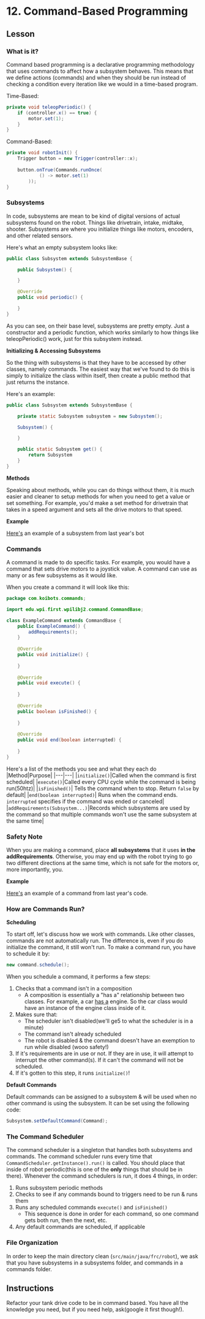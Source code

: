 # 12. Command-Based Programming

## Lesson

### What is it?

Command based programming is a declarative programming methodology that uses commands to affect how a subsystem behaves. This means that we define actions (commands) and when they should be run instead of checking a condition every iteration like we would in a time-based program.

Time-Based:
```java
private void teleopPeriodic() {
    if (controller.x() == true) {
        motor.set(1);
    }
}
```

Command-Based:
```java
private void robotInit() {
    Trigger button = new Trigger(controller::x);
    
    button.onTrue(Commands.runOnce(
            () -> motor.set(1)
        ));
}
```

### Subsystems

In code, subsystems are mean to be kind of digital versions of actual subsystems found on the robot. Things like drivetrain, intake, midtake, shooter. Subsystems are where you initialize things like motors, encoders, and other related sensors. 

Here's what an empty subsystem looks like:
```java
public class Subsystem extends SubsystemBase {

    public Subsystem() {

    }

    @Override
    public void periodic() {

    }
}
```
As you can see, on their base level, subsystems are pretty empty. Just a constructor and a periodic function, which works similarly to how things like teleopPeriodic() work, just for this subsystem instead. 

**Initializing & Accessing Subsystems**

So the thing with subsystems is that they have to be accessed by other classes, namely commands. The easiest way that we've found to do this is simply to initialize the class within itself, then create a public method that just returns the instance.

Here's an example:
```java
public class Subsystem extends SubsystemBase {

    private static Subsystem subsystem = new Subsystem();

    Subsystem() {

    }

    public static Subsystem get() {
        return Subsystem
    }
}
```

**Methods**

Speaking about methods, while you can do things without them, it is much easier and cleaner to setup methods for when you need to get a value or set something. For example, you'd make a set method for drivetrain that takes in a speed argument and sets all the drive motors to that speed.

**Example**

[Here's](https://github.com/koibots8230/Koibots-2023/blob/main/src/main/java/frc/robot/subsystems/IntakeSubsystem.java) an example of a subsystem from last year's bot

### Commands

A command is made to do specific tasks. For example, you would have a command that sets drive motors to a joystick value. A command can use as many or as few subsystems as it would like. 

When you create a command it will look like this:

```java
package com.koibots.commands;

import edu.wpi.first.wpilibj2.command.CommandBase;

class ExampleCommand extends CommandBase {
    public ExampleCommand() {
        addRequirements();
    }
    
    @Override
    public void initialize() {
        
    }
    
    @Override
    public void execute() {
        
    }
    
    @Override
    public boolean isFinished() {
        
    }
    
    @Override
    public void end(boolean interrupted) {
        
    }
}
```
Here's a list of the methods you see and what they each do
|Method|Purpose|
|---|---|
|`initialize()`|Called when the command is first scheduled|
|`execute()`|Called every CPU cycle while the command is being run(50htz)|
|`isFinished()`| Tells the command when to stop. Return `false` by default|
|`end(boolean interrupted)`| Runs when the command ends. `interrupted` specifies if the command was ended or canceled|
|`addRequirements(Subsystem...)`|Records which subsystems are used by the command so that multiple commands won't use the same subsystem at the same time|

### **Safety Note**

When you are making a command, place **all subsystems** that it uses **in the addRequirements**. Otherwise, you may end up with the robot trying to go two different directions at the same time, which is not safe for the motors or, more importantly, you.

**Example**

[Here's](https://github.com/koibots8230/Koibots-2023/blob/main/src/main/java/frc/robot/commands/AutoBalance.java) an example of a command from last year's code.

### How are Commands Run?

**Scheduling**

To start off, let's discuss how we work with commands. Like other classes, commands are not automatically run. The difference is, even if you do initialize the command, it still won't run. To make a command run, you have to schedule it by:
```java
new command.schedule();
```
When you schedule a command, it performs a few steps:
1. Checks that a command isn't in a composition
   - A composition is essentially a "has a" relationship between two classes. For example, a car <u>has a</u> engine. So the car class would have an instance of the engine class inside of it.
2. Makes sure that:
   - The scheduler isn't disabled(we'll ge5 to what the scheduler is in a minute)
   - The command isn't already scheduled
   - The robot is disabled & the command doesn't have an exemption to run while disabled (wooo safety!)
3. If it's requirements are in use or not. If they are in use, it will attempt to interrupt the other command(s). If it can't the command will not be scheduled.
4. If it's gotten to this step, it runs `initialize()`!

**Default Commands**

Default commands can be assigned to a subsystem & will be used when no other command is using the subsystem. It can be set using the following code:
```java
Subsystem.setDefaultCommand(Command);
```

### The Command Scheduler

The command scheduler is a singleton that handles both subsystems and commands. The command scheduler runs every time that `CommandScheduler.getInstance().run()` is called. You should place that inside of robot periodic(this is one of the **only** things that should be in there). Whenever the command schedulers is run, it does 4 things, in order:
1. Runs subsystem periodic methods
2. Checks to see if any commands bound to triggers need to be run & runs them
3. Runs any scheduled commands `execute()` and `isFinished()`
   - This sequence is done in order for each command, so one command gets both run, then the next, etc.
4. Any default commands are scheduled, if applicable

### File Organization

In order to keep the main directory clean (`src/main/java/frc/robot`), we ask that you have subsystems in a subsystems folder, and commands in a commands folder.

## Instructions

Refactor your tank drive code to be in command based. You have all the knowledge you need, but if you need help, ask(google it first though!).